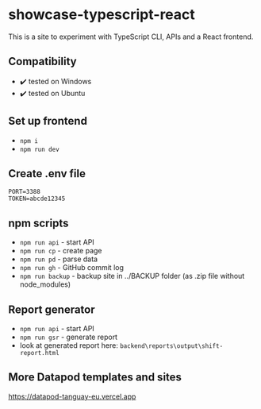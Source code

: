 # showcase-typescript-react

This is a site to experiment with TypeScript CLI, APIs and a React frontend.

## Compatibility

-   ✔️ tested on Windows
-   ✔️ tested on Ubuntu

## Set up frontend

-   `npm i`
-   `npm run dev`

## Create .env file

```
PORT=3388
TOKEN=abcde12345
```

## npm scripts

-   `npm run api` - start API
-   `npm run cp` - create page
-   `npm run pd` - parse data
-   `npm run gh` - GitHub commit log
-   `npm run backup` - backup site in ../BACKUP folder (as .zip file without node_modules)

## Report generator

-   `npm run api` - start API
-   `npm run gsr` - generate report
- look at generated report here: `backend\reports\output\shift-report.html`
## More Datapod templates and sites

https://datapod-tanguay-eu.vercel.app
